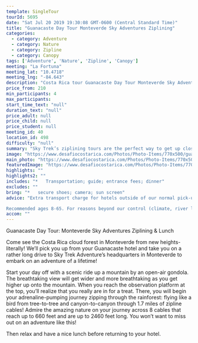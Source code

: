 ```yaml
---
template: SingleTour
tourId: 5695
date: "Sat Jul 20 2019 19:30:08 GMT-0600 (Central Standard Time)"
title: "Guanacaste Day Tour Monteverde Sky Adventures Ziplining"
categories: 
  - category: Adventure
  - category: Nature
  - category: Zipline
  - category: Canopy
tags: ['Adventure', 'Nature', 'Zipline', 'Canopy']
meeting: "La Fortuna"
meeting_lat: "10.4718"
meeting_lng: "-84.643"
description: "Costa Rica tour Guanacaste Day Tour Monteverde Sky Adventures Ziplining, id 5695"
price_from: 210
min_participants: 4
max_participants: 
start_time_text: "null"
duration_text: "null"
price_adult: null
price_child: null
price_student: null
meeting_id: 40
location_id: 498
difficulty: "null"
summary: "Sky Trek’s ziplining tours are the perfect way to get up close and personal with the interesting scenery and the breathtaking views Monteverde has to offer! Get lifted high onto a mountain by an open-air gondola to an observation platform where you will begin your adrenaline-pumping journey “zipping” above the rainforest canopy! We'll be sure to get your heart pounding and your adrenaline racing! Then relax and have a nice lunch before returning to your hotel."
image: "https://www.desafiocostarica.com/Photos/Photo-Items/770x500/guanacaste-to-monteverde---sky-adventures-ziplining--lunch-1.jpg"
main_photo: "https://www.desafiocostarica.com/Photos/Photo-Items/770x500/guanacaste-to-monteverde---sky-adventures-ziplining--lunch-1.jpg"
featuredImage: "https://www.desafiocostarica.com/Photos/Photo-Items/770x500/guanacaste-to-monteverde---sky-adventures-ziplining--lunch-1.jpg"
highlights: ""
highlights2: ""
includes: "*   Transportation; guide; entrance fees; dinner"
excludes: ""
bring: "*   secure shoes; camera; sun screen"
advice: "Extra transport charge for hotels outside of our normal pick-up zone. Please inquire to confirm hotel pick-up time and pricing. For Nosara or Punta Islita Beaches: extra charge $30.

Recommended ages 8-65. For reasons beyond our control (climate, river levels, etc.), we may change to a more-suitable tour with an equal or similar adventure-appeal or offer other tour options so you don't miss out on a fun day in Costa Rica. We reserve the right to cancel a trip due to unfavorable conditions & will only run a tour according to our policies. Full refund is given if (on rare occasion) no tour is run. This adventure involves some inherent risk and physical exertion, so you must be in good physical condition! While the recommended weight limit for our canyoneering (rappelling) tour and most zip line tours is 220 lbs (100 kilos) it’s more about waist size than weight as the ropes (canyoneering) and cables (zip lines) are rated for well over 220 lbs but the maximum waist size for the harnesses used for these tours is 42 inches. So if you are a little over 220 lbs but your waist is less than 42 inches you can still do these tours."
accom: ""
---
```

Guanacaste Day Tour: Monteverde Sky Adventures Ziplining & Lunch

Come see the Costa Rica cloud forest in Monteverde from new heights- literally! We’ll pick you up from your Guanacaste hotel and take you on a rather long drive to Sky Trek Adventure’s headquarters in Monteverde to embark on an adventure of a lifetime!

Start your day off with a scenic ride up a mountain by an open-air gondola. The breathtaking view will get wider and more breathtaking as you get higher up onto the mountain. When you reach the observation platform at the top, you’ll realize that you really are in for a treat. There, you will begin your adrenaline-pumping journey zipping through the rainforest: flying like a bird from tree-to-tree and canyon-to-canyon through 1.7 miles of zipline cables! Admire the amazing nature on your journey across 8 cables that reach up to 660 feet and are up to 2460 feet long. You won’t want to miss out on an adventure like this!

Then relax and have a nice lunch before returning to your hotel.
